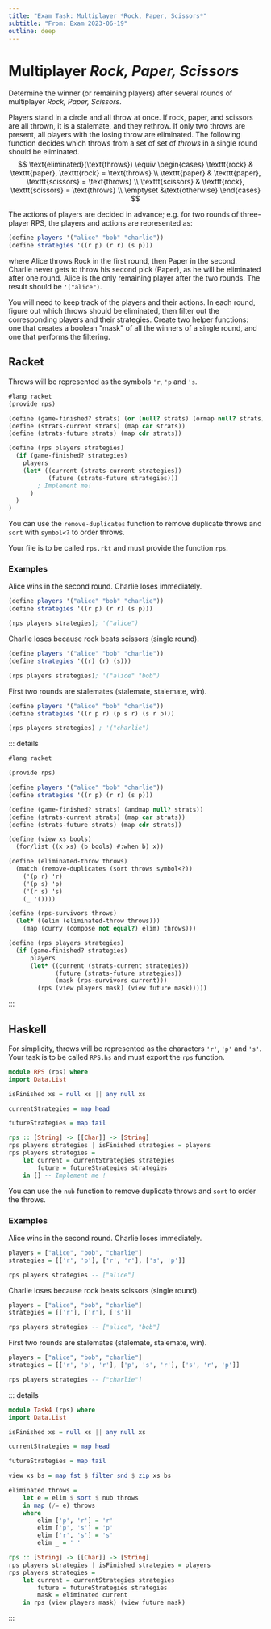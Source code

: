 ```yaml
---
title: "Exam Task: Multiplayer *Rock, Paper, Scissors*"
subtitle: "From: Exam 2023-06-19"
outline: deep
---
```


# Multiplayer *Rock, Paper, Scissors*

Determine the winner (or remaining players) after several rounds of multiplayer *Rock, Paper, Scissors*.

Players stand in a circle and all throw at once.  If rock, paper, and scissors are all thrown, it is
a stalemate, and they rethrow. If only two throws are present, all players with the losing throw are
eliminated.  The following function decides which throws from a set of set of *throws* in a
single round should be eliminated.
$$
\text{eliminated}(\text{throws}) \equiv \begin{cases}
	\texttt{rock}     & \texttt{paper}, \texttt{rock} = \text{throws} \\
	\texttt{paper}    & \texttt{paper}, \texttt{scissors} = \text{throws} \\
	\texttt{scissors} & \texttt{rock},  \texttt{scissors} = \text{throws} \\
	\emptyset &\text{otherwise}
	\end{cases}
$$

The actions of players are decided in advance; e.g. for two rounds of three-player RPS, the players
and actions are represented as:
```scheme
(define players '("alice" "bob" "charlie"))
(define strategies '((r p) (r r) (s p)))
```
where Alice throws Rock in the first round, then Paper in the second. Charlie never gets to throw
his second pick (Paper), as he will be eliminated after one round. Alice is the only remaining
player after the two rounds. The result should be `'("alice")`.

You will need to keep track of the players and their actions. In each round, figure out which throws
should be eliminated, then filter out the corresponding players and their strategies. Create two
helper functions: one that creates a boolean "mask" of all the winners of a single round, and one
that performs the filtering.

## Racket
Throws will be represented as the symbols `'r`, `'p` and `'s`.
```scheme
#lang racket
(provide rps)

(define (game-finished? strats) (or (null? strats) (ormap null? strats)))
(define (strats-current strats) (map car strats))
(define (strats-future strats) (map cdr strats))

(define (rps players strategies)
  (if (game-finished? strategies)
    players
    (let* ((current (strats-current strategies))
           (future (strats-future strategies)))
        ; Implement me!
      )
  )
)
```
You can use the `remove-duplicates` function to remove duplicate throws and `sort` with `symbol<?` to order throws.

Your file is to be called `rps.rkt` and must provide the function `rps`.

### Examples

Alice wins in the second round. Charlie loses immediately.
```scheme
(define players '("alice" "bob" "charlie"))
(define strategies '((r p) (r r) (s p)))

(rps players strategies); '("alice")
```

Charlie loses because rock beats scissors (single round).
```scheme
(define players '("alice" "bob" "charlie"))
(define strategies '((r) (r) (s)))

(rps players strategies); '("alice" "bob")
```

First two rounds are stalemates (stalemate, stalemate, win).
```scheme
(define players '("alice" "bob" "charlie"))
(define strategies '((r p r) (p s r) (s r p)))

(rps players strategies) ; '("charlie")
```

::: details
```scheme
#lang racket

(provide rps)

(define players '("alice" "bob" "charlie"))
(define strategies '((r p) (r r) (s p)))

(define (game-finished? strats) (andmap null? strats))
(define (strats-current strats) (map car strats))
(define (strats-future strats) (map cdr strats))

(define (view xs bools)
  (for/list ((x xs) (b bools) #:when b) x))

(define (eliminated-throw throws)
  (match (remove-duplicates (sort throws symbol<?))
    ('(p r) 'r)
    ('(p s) 'p)
    ('(r s) 's)
    (_ '())))

(define (rps-survivors throws)
  (let* ((elim (eliminated-throw throws)))
    (map (curry (compose not equal?) elim) throws)))

(define (rps players strategies)
  (if (game-finished? strategies)
      players
      (let* ((current (strats-current strategies))
             (future (strats-future strategies))
             (mask (rps-survivors current)))
        (rps (view players mask) (view future mask)))))
```
:::

## Haskell

For simplicity, throws will be represented as the characters `'r'`, `'p'` and `'s'`.
Your task is to be called `RPS.hs` and must export the `rps` function.
```haskell
module RPS (rps) where
import Data.List

isFinished xs = null xs || any null xs

currentStrategies = map head

futureStrategies = map tail

rps :: [String] -> [[Char]] -> [String]
rps players strategies | isFinished strategies = players
rps players strategies =
    let current = currentStrategies strategies
        future = futureStrategies strategies
    in [] -- Implement me !
```
You can use the `nub` function to remove duplicate throws and `sort` to order the throws.

### Examples

Alice wins in the second round. Charlie loses immediately.
```haskell
players = ["alice", "bob", "charlie"]
strategies = [['r', 'p'], ['r', 'r'], ['s', 'p']]

rps players strategies -- ["alice"]
```


Charlie loses because rock beats scissors (single round).
```haskell
players = ["alice", "bob", "charlie"]
strategies = [['r'], ['r'], ['s']]

rps players strategies -- ["alice", "bob"]
```


First two rounds are stalemates (stalemate, stalemate, win).
```haskell
players = ["alice", "bob", "charlie"]
strategies = [['r', 'p', 'r'], ['p', 's', 'r'], ['s', 'r', 'p']]

rps players strategies -- ["charlie"]
```

::: details
```haskell
module Task4 (rps) where
import Data.List

isFinished xs = null xs || any null xs

currentStrategies = map head

futureStrategies = map tail

view xs bs = map fst $ filter snd $ zip xs bs

eliminated throws =
    let e = elim $ sort $ nub throws
    in map (/= e) throws
    where
        elim ['p', 'r'] = 'r'
        elim ['p', 's'] = 'p'
        elim ['r', 's'] = 's'
        elim _ = ' '

rps :: [String] -> [[Char]] -> [String]
rps players strategies | isFinished strategies = players
rps players strategies =
    let current = currentStrategies strategies
        future = futureStrategies strategies
        mask = eliminated current
    in rps (view players mask) (view future mask)
```
:::
